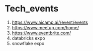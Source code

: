 # Tech_events
1. https://www.aicamp.ai//event/events
2. https://www.meetup.com/home/
3. https://www.eventbrite.com/
4. databricks expo
5. snowflake expo
